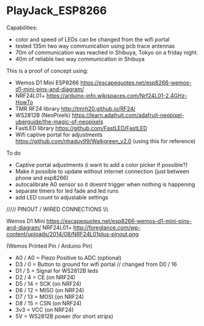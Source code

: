 # PlayJack_ESP8266

Capabilities:
- color and speed of LEDs can be changed from the wifi portal
- tested 135m two way communication using pcb trace antennas
- 70m of communication was reached in Shibuya, Tokyo on a friday night.
- 40m of reliable two way communication in Shibuya


This is a proof of concept using:
- Wemos D1 Mini ESP8266 https://escapequotes.net/esp8266-wemos-d1-mini-pins-and-diagram/
- NRF24L01+ https://arduino-info.wikispaces.com/Nrf24L01-2.4GHz-HowTo
- TMR RF24 library http://tmrh20.github.io/RF24/
- WS2812B (NeoPixels) https://learn.adafruit.com/adafruit-neopixel-uberguide/the-magic-of-neopixels
- FastLED library https://github.com/FastLED/FastLED
- Wifi captive portal for adjustments https://github.com/nhaduy99/Walkgreen_v2.0 (using this for reference)

To do
- Captive portal adjustments (i want to add a color picker if possible?)
- Make it possible to update without internet connection (just between phone and esp8266)
- autocalibrate A0 sensor so it doesnt trigger when nothing is happening
- separate timers for led fade and led runs
- add LED count to adjustable settings



/////  PINOUT / WIRED CONNECTIONS  \\\\\

Wemos D1 Mini https://escapequotes.net/esp8266-wemos-d1-mini-pins-and-diagram/
NRF24L01+ http://foreglance.com/wp-content/uploads/2014/08/NRF24L01plus-pinout.png

(Wemos Printed Pin / Arduino Pin)
- A0 / A0 = Piezo Positive to ADC (optional)
- D3 / 0 = Button to ground for wifi portal // changed from D0 / 16
- D1 / 5  = Signal for WS2812B leds
- D2 / 4  = CE    (on NRF24)
- D5 / 14 = SCK   (on NRF24)
- D6 / 12 = MISO  (on NRF24)
- D7 / 13 = MOSI  (on NRF24)
- D8 / 15 = CSN   (on NRF24)
- 3v3     = VCC   (on NRF24)
- 5V      = WS2812B power (for short strips)
